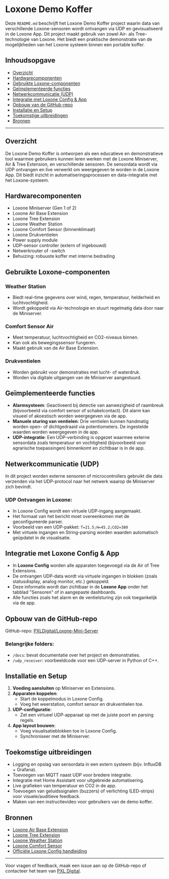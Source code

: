 # Loxone Demo Koffer

Deze `README.md` beschrijft het Loxone Demo Koffer project waarin data van verschillende Loxone-sensoren wordt ontvangen via UDP en gevisualiseerd in de Loxone App. Dit project maakt gebruik van zowel Air- als Tree-technologie van Loxone. Het biedt een praktische demonstratie van de mogelijkheden van het Loxone systeem binnen een portable koffer.

## Inhoudsopgave

- [Overzicht](#overzicht)
- [Hardwarecomponenten](#hardwarecomponenten)
- [Gebruikte Loxone-componenten](#gebruikte-loxone-componenten)
- [Geïmplementeerde functies](#geïmplementeerde-functies)
- [Netwerkcommunicatie (UDP)](#netwerkcommunicatie-udp)
- [Integratie met Loxone Config & App](#integratie-met-loxone-config--app)
- [Opbouw van de GitHub-repo](#opbouw-van-de-github-repo)
- [Installatie en Setup](#installatie-en-setup)
- [Toekomstige uitbreidingen](#toekomstige-uitbreidingen)
- [Bronnen](#bronnen)

---

## Overzicht

De Loxone Demo Koffer is ontworpen als een educatieve en demonstratieve tool waarmee gebruikers kunnen leren werken met de Loxone Miniserver, Air & Tree Extension, en verschillende sensoren. De sensordata wordt via UDP ontvangen en live verwerkt om weergegeven te worden in de Loxone App. Dit biedt inzicht in automatiseringsprocessen en data-integratie met het Loxone-systeem.

## Hardwarecomponenten

- Loxone Miniserver (Gen 1 of 2)
- Loxone Air Base Extension
- Loxone Tree Extension
- Loxone Weather Station
- Loxone Comfort Sensor (binnenklimaat)
- Loxone Drukventielen
- Power supply module
- UDP-sensor controller (extern of ingebouwd)
- Netwerkrouter of -switch
- Behuizing: robuuste koffer met interne bedrading

## Gebruikte Loxone-componenten

### Weather Station
- Biedt real-time gegevens over wind, regen, temperatuur, helderheid en luchtvochtigheid.
- Wordt gekoppeld via Air-technologie en stuurt regelmatig data door naar de Miniserver.

### Comfort Sensor Air
- Meet temperatuur, luchtvochtigheid en CO2-niveaus binnen.
- Kan ook als bewegingssensor fungeren.
- Maakt gebruik van de Air Base Extension.

### Drukventielen
- Worden gebruikt voor demonstraties met lucht- of waterdruk.
- Worden via digitale uitgangen van de Miniserver aangestuurd.

## Geïmplementeerde functies

- **Alarmsysteem**: Geactiveerd bij detectie van aanwezigheid of raambreuk (bijvoorbeeld via comfort sensor of schakelcontact). Dit alarm kan visueel of akoestisch worden weergegeven via de app.
- **Manuele sturing van ventielen**: Drie ventielen kunnen handmatig worden open- of dichtgedraaid via potentiometers. De ingestelde waarden worden weergegeven in de app.
- **UDP-integratie**: Een UDP-verbinding is opgezet waarmee externe sensordata zoals temperatuur en vochtigheid (bijvoorbeeld voor agrarische toepassingen) binnenkomt en zichtbaar is in de app.

## Netwerkcommunicatie (UDP)

In dit project worden externe sensoren of microcontrollers gebruikt die data verzenden via het UDP-protocol naar het netwerk waarop de Miniserver zich bevindt.

### UDP Ontvangen in Loxone:
- In Loxone Config wordt een virtuele UDP-ingang aangemaakt.
- Het formaat van het bericht moet overeenkomen met de geconfigureerde parser.
- Voorbeeld van een UDP-pakket: `T=21.5;H=45.2;CO2=380`
- Met virtuele ingangen en String-parsing worden waarden automatisch geüpdatet in de visualisatie.

## Integratie met Loxone Config & App

- In **Loxone Config** worden alle apparaten toegevoegd via de Air of Tree Extensions.
- De ontvangen UDP-data wordt via virtuele ingangen in blokken (zoals statusdisplay, analog monitor, etc.) gekoppeld.
- Deze informatie wordt dan zichtbaar in de **Loxone App** onder het tabblad "Sensoren" of in aangepaste dashboards.
- Alle functies zoals het alarm en de ventielsturing zijn ook toegankelijk via de app.

## Opbouw van de GitHub-repo

GitHub-repo: [PXLDigital/Loxone-Mini-Server](https://github.com/PXLDigital/Loxone-Mini-Server)

### Belangrijke folders:
- `/docs`: bevat documentatie over het project en demonstraties.
- `/udp_receiver`: voorbeeldcode voor een UDP-server in Python of C++.

## Installatie en Setup

1. **Voeding aansluiten** op Miniserver en Extensions.
2. **Apparaten koppelen**:
   - Start de koppelmodus in Loxone Config.
   - Voeg het weerstation, comfort sensor en drukventielen toe.
3. **UDP-configuratie**:
   - Zet een virtueel UDP-apparaat op met de juiste poort en parsing regels.
4. **App layout bouwen**:
   - Voeg visualisatieblokken toe in Loxone Config.
   - Synchroniseer met de Miniserver.

## Toekomstige uitbreidingen

- Logging en opslag van sensordata in een extern systeem (bijv. InfluxDB + Grafana).
- Toevoegen van MQTT naast UDP voor bredere integratie.
- Integratie met Home Assistant voor uitgebreide automatisering.
- Live grafieken van temperatuur en CO2 in de app.
- Toevoegen van geluidssignalen (buzzers) of verlichting (LED-strips) voor visuele/auditieve feedback.
- Maken van een instructievideo voor gebruikers van de demo koffer.

## Bronnen

- [Loxone Air Base Extension](https://www.loxone.com/enen/kb/air-base-extension/)
- [Loxone Tree Extension](https://www.loxone.com/enen/kb/tree-extension/)
- [Loxone Weather Station](https://www.loxone.com/enen/kb/weather-station/)
- [Loxone Comfort Sensor](https://www.loxone.com/enen/kb/comfort-sensor-air/)
- [Officiële Loxone Config handleiding](https://www.loxone.com/enen/kb/loxone-config/)

---

Voor vragen of feedback, maak een issue aan op de GitHub-repo of contacteer het team van [PXL Digital](https://pxl.be/digital).
